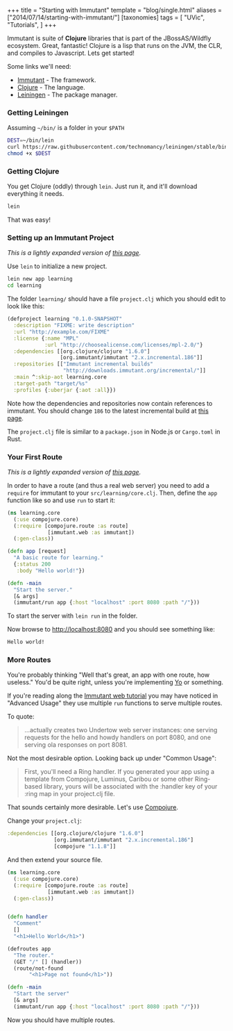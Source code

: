 +++
title = "Starting with Immutant"
template = "blog/single.html"
aliases = ["2014/07/14/starting-with-immutant/"]
[taxonomies]
tags = [
  "UVic",
  "Tutorials",
]
+++

Immutant is suite of **Clojure** libraries that is part of the JBossAS/Wildfly ecosystem. Great, fantastic! Clojure is a lisp that runs on the JVM, the CLR, and compiles to Javascript. Lets get started!

Some links we'll need:

* [Immutant](http://immutant.org/) - The framework.
* [Clojure](http://clojure.org/) - The language.
* [Leiningen](http://leiningen.org/) - The package manager.

<!-- more -->

### Getting Leiningen

Assuming `~/bin/` is a folder in your `$PATH`

```bash
DEST=~/bin/lein
curl https://raw.githubusercontent.com/technomancy/leiningen/stable/bin/lein > $DEST
chmod +x $DEST
```

### Getting Clojure

You get Clojure (oddly) through `lein`. Just run it, and it'll download everything it needs.

```bash
lein
```

That was easy!

### Setting up an Immutant Project

*This is a lightly expanded version of [this page](http://immutant.org/tutorials/installation/index.html).*

Use `lein` to initialize a new project.

```bash
lein new app learning
cd learning
```

The folder `learning/` should have a file `project.clj` which you should edit to look like this:

```clojure
(defproject learning "0.1.0-SNAPSHOT"
  :description "FIXME: write description"
  :url "http://example.com/FIXME"
  :license {:name "MPL"
            :url "http://choosealicense.com/licenses/mpl-2.0/"}
  :dependencies [[org.clojure/clojure "1.6.0"]
                 [org.immutant/immutant "2.x.incremental.186"]]
  :repositories [["Immutant incremental builds"
                  "http://downloads.immutant.org/incremental/"]]
  :main ^:skip-aot learning.core
  :target-path "target/%s"
  :profiles {:uberjar {:aot :all}})
```

Note how the dependencies and repositories now contain references to immutant. You should change `186` to the latest incremental build at [this page](http://immutant.org/builds/2x/).

The `project.clj` file is similar to a `package.json` in Node.js or `Cargo.toml` in Rust.

### Your First Route

*This is a lightly expanded version of [this page](http://immutant.org/tutorials/web/index.html).*

In order to have a route (and thus a real web server) you need to add a `require` for immutant to your `src/learning/core.clj`. Then, define the `app` function like so and use `run` to start it:

```clojure
(ns learning.core
  (:use compojure.core)
  (:require [compojure.route :as route]
             [immutant.web :as immutant])
  (:gen-class))

(defn app [request]
  "A basic route for learning."
  {:status 200
   :body "Hello world!"})

(defn -main
  "Start the server."
  [& args]
  (immutant/run app {:host "localhost" :port 8080 :path "/"}))
```

To start the server with `lein run` in the folder.

Now browse to [http://localhost:8080](http://localhost:8080) and you should see something like:

```html
Hello world!
```


### More Routes

You're probably thinking "Well that's great, an app with one route, how useless." You'd be quite right, unless you're implementing [Yo](http://www.justyo.co/) or something.

If you're reading along the [Immutant web tutorial](http://immutant.org/tutorials/web/index.html) you may have noticed in "Advanced Usage" they use multiple `run` functions to serve multiple routes.

To quote:

> ...actually creates two Undertow web server instances: one serving requests for the hello and howdy handlers on port 8080, and one serving ola responses on port 8081.

Not the most desirable option. Looking back up under "Common Usage":

> First, you'll need a Ring handler. If you generated your app using a template from Compojure, Luminus, Caribou or some other Ring-based library, yours will be associated with the :handler key of your :ring map in your project.clj file.

That sounds certainly more desirable. Let's use [Compojure](https://github.com/weavejester/compojure/).

Change your `project.clj`:

```clojure
:dependencies [[org.clojure/clojure "1.6.0"]
               [org.immutant/immutant "2.x.incremental.186"]
               [compojure "1.1.8"]]
```

And then extend your source file.

```clojure
(ns learning.core
  (:use compojure.core)
  (:require [compojure.route :as route]
             [immutant.web :as immutant])
  (:gen-class))


(defn handler
  "Comment"
  []
  "<h1>Hello World</h1>")

(defroutes app
  "The router."
  (GET "/" [] (handler))
  (route/not-found
       "<h1>Page not found</h1>"))

(defn -main
  "Start the server"
  [& args]
  (immutant/run app {:host "localhost" :port 8080 :path "/"}))
```

Now you should have multiple routes.
